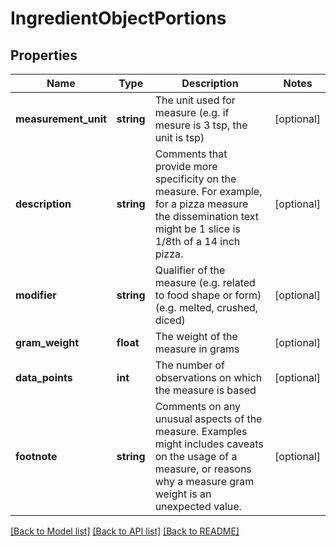 # IngredientObjectPortions

## Properties
Name | Type | Description | Notes
------------ | ------------- | ------------- | -------------
**measurement_unit** | **string** | The unit used for measure (e.g. if mesure is 3 tsp, the unit is tsp) | [optional] 
**description** | **string** | Comments that provide more specificity on the measure. For example, for a pizza measure the dissemination text might be 1 slice is 1/8th of a 14 inch pizza. | [optional] 
**modifier** | **string** | Qualifier of the measure (e.g. related to food shape or form) (e.g. melted, crushed, diced) | [optional] 
**gram_weight** | **float** | The weight of the measure in grams | [optional] 
**data_points** | **int** | The number of observations on which the measure is based | [optional] 
**footnote** | **string** | Comments on any unusual aspects of the measure. Examples might includes caveats on the usage of a measure, or reasons why a measure gram weight is an unexpected value. | [optional] 

[[Back to Model list]](../../README.md#documentation-for-models) [[Back to API list]](../../README.md#documentation-for-api-endpoints) [[Back to README]](../../README.md)

